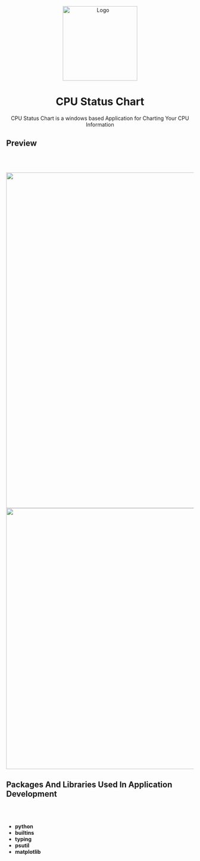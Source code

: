 <div align="center">
  <a href="https://github.com/shervinbdndev/CPUStatusChart">
    <img src="https://github.com/shervinbdndev/CPUStatusChart/blob/master/Preview/logo%403x.png" alt="Logo" width="200">
  </a>

  <h1 align="center">CPU Status Chart</h1>

  <p align="center">
    CPU Status Chart is a windows based Application for Charting Your CPU Information
  </p>
</div>


## Preview
<br><br>
<p align="center">
  <img src="https://github.com/shervinbdndev/CPUStatusChart/blob/master/Preview/preview%403x.png" width="900" /> 
  <br>
  <img src="https://github.com/shervinbdndev/CPUStatusChart/blob/master/Preview/windows11.png" width="700" />
</p>


## Packages And Libraries Used In Application Development
<br><br>
* <b>python</b>
* <b>builtins</b>
* <b>typing</b>
* <b>psutil</b>
* <b>matplotlib</b>
